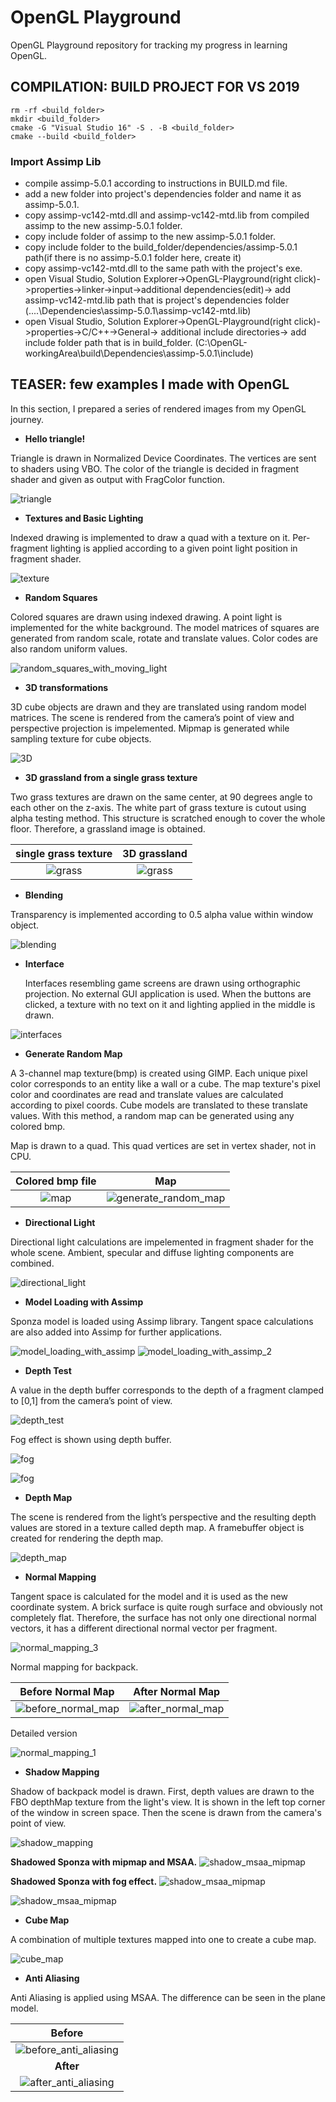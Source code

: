 # OpenGL Playground
OpenGL Playground repository for tracking my progress in learning OpenGL.

## COMPILATION: BUILD PROJECT FOR VS 2019
    rm -rf <build_folder>
    mkdir <build_folder>
    cmake -G "Visual Studio 16" -S . -B <build_folder>
    cmake --build <build_folder>

### Import Assimp Lib
* compile assimp-5.0.1 according to instructions in BUILD.md file.
* add a new folder into project's dependencies folder and name it as assimp-5.0.1.
* copy assimp-vc142-mtd.dll and assimp-vc142-mtd.lib from compiled assimp to the new assimp-5.0.1 folder.
* copy include folder of assimp to the new assimp-5.0.1 folder.
* copy include folder to the build_folder/dependencies/assimp-5.0.1 path(if there is no assimp-5.0.1 folder here, create it)
* copy assimp-vc142-mtd.dll to the same path with the project's exe.
* open Visual Studio, Solution Explorer->OpenGL-Playground(right click)->properties->linker->input->additional dependencies(edit)->
  add assimp-vc142-mtd.lib path that is project's dependencies folder (..\..\Dependencies\assimp-5.0.1\assimp-vc142-mtd.lib)
* open Visual Studio, Solution Explorer->OpenGL-Playground(right click)->properties->C/C++->General-> additional include directories->
  add include folder path that is in build_folder. (C:\OpenGL-workingArea\build\Dependencies\assimp-5.0.1\include)

## TEASER: few examples I made with OpenGL

In this section, I prepared a series of rendered images from my OpenGL journey.

- **Hello triangle!**
  
Triangle is drawn in Normalized Device Coordinates. The vertices are sent to shaders using VBO. 
The color of the triangle is decided in fragment shader and given as output with FragColor function.

![triangle](Outputs/triangle.PNG)

- **Textures and Basic Lighting**
  
Indexed drawing is implemented to draw a quad with a texture on it. Per-fragment lighting 
is applied according to a given point light position in fragment shader.

![texture](Outputs/texture.PNG)

- **Random Squares**
  
Colored squares are drawn using indexed drawing. A point light is implemented for the white background. 
The model matrices of squares are generated from random scale, rotate and translate values. Color codes 
are also random uniform values.

![random_squares_with_moving_light](Outputs/random_squares_with_moving_light.PNG)

- **3D transformations**
  
3D cube objects are drawn and they are translated using random model matrices. The scene 
is rendered from the camera’s point of view and perspective projection is impelemented. 
Mipmap is generated while sampling texture for cube objects.

![3D](Outputs/3D.PNG)

- **3D grassland from a single grass texture**
  
Two grass textures are drawn on the same center, at 90 degrees angle to each other on the z-axis. 
The white part of grass texture is cutout using alpha testing method. This structure is scratched 
enough to cover the whole floor. Therefore, a grassland image is obtained.

single grass texture         | 3D grassland
:---------------------------:|:-------------------------------:
![grass](Textures/grass.png) | ![grass](Outputs/grass.PNG)

- **Blending**
  
Transparency is implemented according to 0.5 alpha value within window object.

![blending](Outputs/blending.PNG)

- **Interface**
  
  Interfaces resembling game screens are drawn using orthographic projection. No external GUI application
 is used. When the buttons are clicked, a texture with no text on it and lighting applied in the middle 
 is drawn.

 ![interfaces](Outputs/INTERFACES.gif)

- **Generate Random Map**

A 3-channel map texture(bmp) is created using GIMP. Each unique pixel color corresponds to an entity 
like a wall or a cube. The map texture's pixel color and coordinates are read and translate values are 
calculated according to pixel coords. Cube models are translated to these translate values.
With this method, a random map can be generated using any colored bmp. 

Map is drawn to a quad. This quad vertices are set in vertex shader, not in CPU.

Colored bmp file                           | Map 
:-----------------------------------------:|:-------------------------------------------------------:
![map](Outputs/map_bmp.png)                | ![generate_random_map](Outputs/generate_random_map.PNG)

- **Directional Light**
  
Directional light calculations are impelemented in fragment shader for the whole scene. 
Ambient, specular and diffuse lighting components are combined.

![directional_light](Outputs/directional_light.PNG)

- **Model Loading with Assimp**
  
Sponza model is loaded using Assimp library. Tangent space calculations are also added into Assimp 
for further applications.

![model_loading_with_assimp](Outputs/model_loading_with_assimp.PNG)
![model_loading_with_assimp_2](Outputs/model_loading_with_assimp_2.PNG)


- **Depth Test**
  
A value in the depth buffer corresponds to the depth of a fragment clamped to [0,1] from the 
camera’s point of view.

![depth_test](Outputs/depth_test.PNG)

Fog effect is shown using depth buffer.

![fog](Outputs/sis6.PNG)

![fog](Outputs/sis5.PNG)

- **Depth Map**
  
 The scene is rendered from the light’s perspective and the resulting depth values are stored in a texture
 called depth map. A framebuffer object is created for rendering the depth map.

![depth_map](Outputs/depth_map.PNG)

- **Normal Mapping**
  
Tangent space is calculated for the model and it is used as the new coordinate system. A brick surface is 
quite rough surface and obviously not completely flat. Therefore, the surface has not only one directional 
normal vectors, it has a different directional normal vector per fragment. 

![normal_mapping_3](Outputs/normal_mapping_3.PNG)

Normal mapping for backpack.

Before Normal Map                                    | After Normal Map
:---------------------------------------------------:|:-------------------------------------------------------:
![before_normal_map](Outputs/normal_mappingsiz.PNG)  | ![after_normal_map](Outputs/normal_mapping_1.PNG)
                                                     
Detailed version 

![normal_mapping_1](Outputs/normal_mapping_2.PNG) 

- **Shadow Mapping**
  
Shadow of backpack model is drawn. First, depth values are drawn to the FBO depthMap texture from the light's view. 
It is shown in the left top corner of the window in screen space. Then the scene is drawn from the camera's point of view.

![shadow_mapping](Outputs/shadow_mapping.PNG)

**Shadowed Sponza with mipmap and MSAA.**
![shadow_msaa_mipmap](Outputs/shadow_msaa_mipmap.PNG)

**Shadowed Sponza with fog effect.**
![shadow_msaa_mipmap](Outputs/new_sponza7.PNG)

![shadow_msaa_mipmap](Outputs/new_sponza9.PNG)

- **Cube Map**
  
A combination of multiple textures mapped into one to create a cube map.

![cube_map](Outputs/cube_map.PNG)

- **Anti Aliasing**
  
Anti Aliasing is applied using MSAA. The difference can be seen in the plane model.

Before                                                    |
:--------------------------------------------------------:|
![before_anti_aliasing](Outputs/before_anti_aliasing.PNG) |
**After**                                                 |
![after_anti_aliasing](Outputs/after_anti_aliasing.PNG)   |

